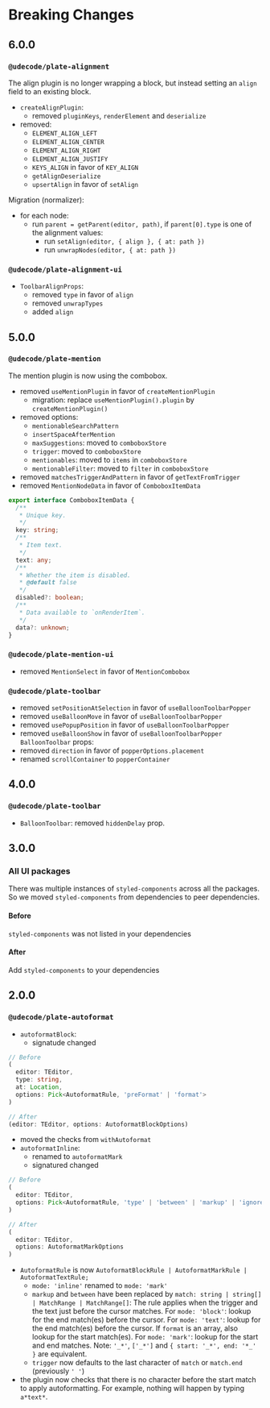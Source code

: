 # Breaking Changes

## 6.0.0

### `@udecode/plate-alignment`

The align plugin is no longer wrapping a block, but instead setting an `align` field to an existing block.

- `createAlignPlugin`:
  - removed `pluginKeys`, `renderElement` and `deserialize`
- removed:
  - `ELEMENT_ALIGN_LEFT`
  - `ELEMENT_ALIGN_CENTER`
  - `ELEMENT_ALIGN_RIGHT`
  - `ELEMENT_ALIGN_JUSTIFY`
  - `KEYS_ALIGN` in favor of `KEY_ALIGN`
  - `getAlignDeserialize`
  - `upsertAlign` in favor of `setAlign`

Migration (normalizer):  
- for each node:
  - run `parent = getParent(editor, path)`, if `parent[0].type` is one of the alignment values:
    - run `setAlign(editor, { align }, { at: path })`
    - run `unwrapNodes(editor, { at: path })`

### `@udecode/plate-alignment-ui`

- `ToolbarAlignProps`:
  - removed `type` in favor of `align`
  - removed `unwrapTypes`
  - added `align`

## 5.0.0

### `@udecode/plate-mention`

The mention plugin is now using the combobox.
- removed `useMentionPlugin` in favor of `createMentionPlugin`
  - migration: replace `useMentionPlugin().plugin` by `createMentionPlugin()`
- removed options:
  - `mentionableSearchPattern`
  - `insertSpaceAfterMention`
  - `maxSuggestions`: moved to `comboboxStore`
  - `trigger`: moved to `comboboxStore`
  - `mentionables`: moved to `items` in `comboboxStore` 
  - `mentionableFilter`: moved to `filter` in `comboboxStore` 
- removed `matchesTriggerAndPattern` in favor of `getTextFromTrigger`
- removed `MentionNodeData` in favor of `ComboboxItemData`
```ts
export interface ComboboxItemData {
  /**
   * Unique key.
   */
  key: string;
  /**
   * Item text.
   */
  text: any;
  /**
   * Whether the item is disabled.
   * @default false
   */
  disabled?: boolean;
  /**
   * Data available to `onRenderItem`.
   */
  data?: unknown;
}
```

### `@udecode/plate-mention-ui`

- removed `MentionSelect` in favor of `MentionCombobox`

### `@udecode/plate-toolbar`

- removed `setPositionAtSelection` in favor of `useBalloonToolbarPopper`
- removed `useBalloonMove` in favor of `useBalloonToolbarPopper`
- removed `usePopupPosition` in favor of `useBalloonToolbarPopper`
- removed `useBalloonShow` in favor of `useBalloonToolbarPopper`
`BalloonToolbar` props:
- removed `direction` in favor of `popperOptions.placement`
- renamed `scrollContainer` to `popperContainer`

## 4.0.0

### `@udecode/plate-toolbar`

- `BalloonToolbar`: removed `hiddenDelay` prop.

## 3.0.0

### All UI packages

There was multiple instances of `styled-components` across all the packages.
So we moved `styled-components` from dependencies to peer dependencies.

#### Before

`styled-components` was not listed in your dependencies

#### After

Add `styled-components` to your dependencies

## 2.0.0

### `@udecode/plate-autoformat`

- `autoformatBlock`:
  - signatude changed 

```ts
// Before 
(
  editor: TEditor,
  type: string,
  at: Location,
  options: Pick<AutoformatRule, 'preFormat' | 'format'>
)
```

```ts
// After
(editor: TEditor, options: AutoformatBlockOptions)
```

  - moved the checks from `withAutoformat`
- `autoformatInline`:
  - renamed to `autoformatMark`
  - signatured changed

```ts
// Before
(
  editor: TEditor,
  options: Pick<AutoformatRule, 'type' | 'between' | 'markup' | 'ignoreTrim'>
)  
```

```ts
// After
(
  editor: TEditor,
  options: AutoformatMarkOptions
) 
```

- `AutoformatRule` is now `AutoformatBlockRule
  | AutoformatMarkRule
  | AutoformatTextRule;`
  - `mode: 'inline'` renamed to `mode: 'mark'`
  - `markup` and `between` have been replaced by `match: string | string[] | MatchRange | MatchRange[]`: The rule applies when the trigger and the text just before the cursor matches. For `mode: 'block'`: lookup for the end match(es) before the cursor. For `mode: 'text'`: lookup for the end match(es) before the cursor. If `format` is an array, also lookup for the start match(es). For `mode: 'mark'`: lookup for the start and end matches. Note: `'_*'`, `['_*']` and `{ start: '_*', end: '*_' }` are equivalent. 
  - `trigger` now defaults to the last character of `match` or `match.end` (previously `' '`)
- the plugin now checks that there is no character before the start match to apply autoformatting. For example, nothing will happen by typing `a*text*`.
